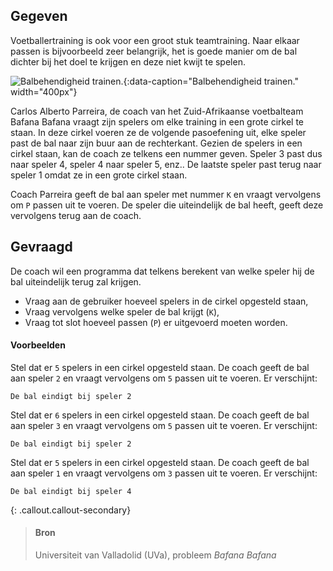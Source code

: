 ## Gegeven
Voetballertraining is ook voor een groot stuk teamtraining. Naar elkaar passen is bijvoorbeeld zeer belangrijk, het is goede manier om de bal dichter bij het doel te krijgen en deze niet kwijt te spelen.

![Balbehendigheid trainen.](media/soccer.gif "Balbehendigheid trainen."){:data-caption="Balbehendigheid trainen." width="400px"}

Carlos Alberto Parreira, de coach van het Zuid-Afrikaanse voetbalteam Bafana Bafana vraagt zijn spelers om elke training in een grote cirkel te staan. In deze cirkel voeren ze de volgende pasoefening uit, elke speler past de bal naar zijn buur aan de rechterkant. Gezien de spelers in een cirkel staan, kan de coach ze telkens een nummer geven. Speler 3 past dus naar speler 4, speler 4 naar speler 5, enz.. De laatste speler past terug naar speler 1 omdat ze in een grote cirkel staan.

Coach Parreira geeft de bal aan speler met nummer `K` en vraagt vervolgens om `P` passen uit te voeren. De speler die uiteindelijk de bal heeft, geeft deze vervolgens terug aan de coach.

## Gevraagd
De coach wil een programma dat telkens berekent van welke speler hij de bal uiteindelijk terug zal krijgen.

- Vraag aan de gebruiker hoeveel spelers in de cirkel opgesteld staan,
- Vraag vervolgens welke speler de bal krijgt (`K`),
- Vraag tot slot hoeveel passen (`P`) er uitgevoerd moeten worden.

#### Voorbeelden

Stel dat er `5` spelers in een cirkel opgesteld staan. De coach geeft de bal aan speler `2` en vraagt vervolgens om `5` passen uit te voeren. Er verschijnt:
```
De bal eindigt bij speler 2
```

Stel dat er `6` spelers in een cirkel opgesteld staan. De coach geeft de bal aan speler `3` en vraagt vervolgens om `5` passen uit te voeren. Er verschijnt:
```
De bal eindigt bij speler 2
```

Stel dat er `5` spelers in een cirkel opgesteld staan. De coach geeft de bal aan speler `1` en vraagt vervolgens om `3` passen uit te voeren. Er verschijnt:
```
De bal eindigt bij speler 4
```

{: .callout.callout-secondary}
>#### Bron
> Universiteit van Valladolid (UVa), probleem *Bafana Bafana*


